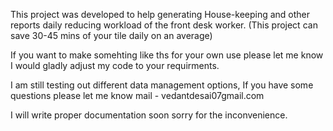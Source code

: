 This project was developed to help generating House-keeping and other reports daily reducing workload of the front desk worker. (This project can save 30-45 mins of your tile daily on an average)

If you want to make somehting like ths for your own use please let me know I would gladly adjust my code to your requirments.

I am still testing out different data management options, If you have some questions please let me know mail - vedantdesai07gmail.com

I will write proper documentation soon sorry for the inconvenience. 
